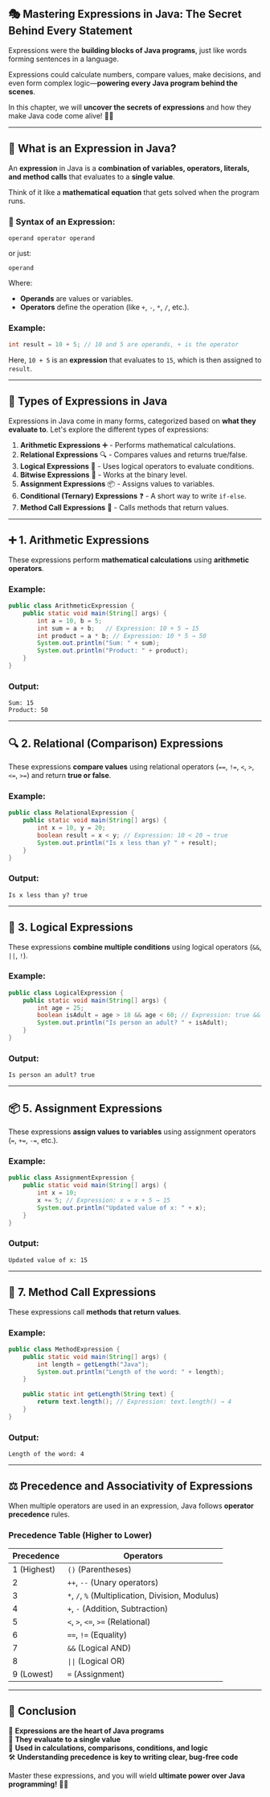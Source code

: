 ## 🎭 Mastering Expressions in Java: The Secret Behind Every Statement

Expressions were the **building blocks of Java programs**, just like words forming sentences in a language.

Expressions could calculate numbers, compare values, make decisions, and even form complex logic—**powering every Java program behind the scenes**.

In this chapter, we will **uncover the secrets of expressions** and how they make Java code come alive! 🏰✨

---

## 🔎 What is an Expression in Java?

An **expression** in Java is a **combination of variables, operators, literals, and method calls** that evaluates to a **single value**.

Think of it like a **mathematical equation** that gets solved when the program runs.

### 🏧 Syntax of an Expression:
```text
operand operator operand
```
or just:
```text
operand
```
Where:
- **Operands** are values or variables.
- **Operators** define the operation (like `+`, `-`, `*`, `/`, etc.).

### Example:
```java
int result = 10 + 5; // 10 and 5 are operands, + is the operator
```
Here, `10 + 5` is an **expression** that evaluates to `15`, which is then assigned to `result`.

---

## 🏩 Types of Expressions in Java

Expressions in Java come in many forms, categorized based on **what they evaluate to**. Let's explore the different types of expressions:

1. **Arithmetic Expressions** ➕ - Performs mathematical calculations.
2. **Relational Expressions** 🔍 - Compares values and returns true/false.
3. **Logical Expressions** 🧠 - Uses logical operators to evaluate conditions.
4. **Bitwise Expressions** 🧩 - Works at the binary level.
5. **Assignment Expressions** 📦 - Assigns values to variables.
6. **Conditional (Ternary) Expressions** ❓ - A short way to write `if-else`.
7. **Method Call Expressions** 🎯 - Calls methods that return values.

---

## ➕ 1. Arithmetic Expressions

These expressions perform **mathematical calculations** using **arithmetic operators**.

### Example:
```java
public class ArithmeticExpression {
    public static void main(String[] args) {
        int a = 10, b = 5;
        int sum = a + b;   // Expression: 10 + 5 → 15
        int product = a * b; // Expression: 10 * 5 → 50
        System.out.println("Sum: " + sum);
        System.out.println("Product: " + product);
    }
}
```
### Output:
```
Sum: 15
Product: 50
```

---

## 🔍 2. Relational (Comparison) Expressions

These expressions **compare values** using relational operators (`==`, `!=`, `<`, `>`, `<=`, `>=`) and return **true or false**.

### Example:
```java
public class RelationalExpression {
    public static void main(String[] args) {
        int x = 10, y = 20;
        boolean result = x < y; // Expression: 10 < 20 → true
        System.out.println("Is x less than y? " + result);
    }
}
```
### Output:
```
Is x less than y? true
```

---

## 🧠 3. Logical Expressions

These expressions **combine multiple conditions** using logical operators (`&&`, `||`, `!`).

### Example:
```java
public class LogicalExpression {
    public static void main(String[] args) {
        int age = 25;
        boolean isAdult = age > 18 && age < 60; // Expression: true && true → true
        System.out.println("Is person an adult? " + isAdult);
    }
}
```
### Output:
```
Is person an adult? true
```

---

## 📦 5. Assignment Expressions

These expressions **assign values to variables** using assignment operators (`=`, `+=`, `-=`, etc.).

### Example:
```java
public class AssignmentExpression {
    public static void main(String[] args) {
        int x = 10;
        x += 5; // Expression: x = x + 5 → 15
        System.out.println("Updated value of x: " + x);
    }
}
```
### Output:
```
Updated value of x: 15
```

---

## 🎯 7. Method Call Expressions

These expressions call **methods that return values**.

### Example:
```java
public class MethodExpression {
    public static void main(String[] args) {
        int length = getLength("Java");
        System.out.println("Length of the word: " + length);
    }
    
    public static int getLength(String text) {
        return text.length(); // Expression: text.length() → 4
    }
}
```
### Output:
```
Length of the word: 4
```

---

## ⚖️ Precedence and Associativity of Expressions

When multiple operators are used in an expression, Java follows **operator precedence** rules.

### Precedence Table (Higher to Lower)
| Precedence  | Operators                                         |
|-------------|---------------------------------------------------|
| 1 (Highest) | `()` (Parentheses)                                |
| 2           | `++`, `--` (Unary operators)                      |
| 3           | `*`, `/`, `%` (Multiplication, Division, Modulus) |
| 4           | `+`, `-` (Addition, Subtraction)                  |
| 5           | `<`, `>`, `<=`, `>=` (Relational)                 |
| 6           | `==`, `!=` (Equality)                             |
| 7           | `&&` (Logical AND)                                |
| 8           | `\|\|` (Logical OR)                               |
| 9 (Lowest)  | `=` (Assignment)                                  |

---

## 🎯 Conclusion

💪 **Expressions are the heart of Java programs**  
🌟 **They evaluate to a single value**  
🔄 **Used in calculations, comparisons, conditions, and logic**  
🛠️ **Understanding precedence is key to writing clear, bug-free code**

Master these expressions, and you will wield **ultimate power over Java programming!** 🚀🔥

